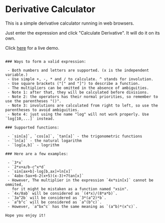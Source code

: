 
# Derivative Calculator

This is a simple derivative calculator running in web browsers.

Just enter the expression and click "Calculate Derivative". It will do it on its own.

Click [here](https://hotwords123.github.io/DerivativeCalculator/) for a live demo.

~~~But I would not promise that the results are always correct :)~~~

### Ways to form a valid expression:

 - Both numbers and letters are supported. (x is the independent variable.)
 - Use simple +, -, * and / to calculate. ^ stands for involution.
 - Use square brackets ("[" and "]") to describe a function.
 - The multipliers can be omitted in the absence of ambiguities.
 - Note 1: after that, they will be calculated before divisions.
 - Note 2: the operators has their normal priorities, so remember to use the parentheses "()".
 - Note 3: involutions are calculated from right to left, so use the parentheses to avoid ambiguities.
 - Note 4: just using the name "log" will not work properly. Use `log[10,...]` instead.

### Supported functions:

 - `sin[a]`, `cos[a]`, `tan[a]` - the trigonometric functions
 - `ln[a]` - the natural logarithm
 - `log[a,b]` - logrithm

### Here are a few examples:

 - `3*x`
 - `2*x+a/b-c^x*d`
 - `sin[ax+b]-log[b,ax]+ln[x]`
 - `4abx-5ax+6-2(x+5)(x-3)+7tan[x]`
 - However, The multiplier in the expression `4x*sin[x]` cannot be ommited,
   for it might be mistaken as a function named "xsin".
 - `4x/8ab` will be considered as `(4*x)/(8*a*b)`.
 - `3a^2b` will be considered as `3*(a^2)*b`.
 - `a^b^c` will be considered as `a^(b^c)`.
 - However, `a^bx^c` has the same meaning as `(a^b)*(x^c)`.

Hope you enjoy it!

